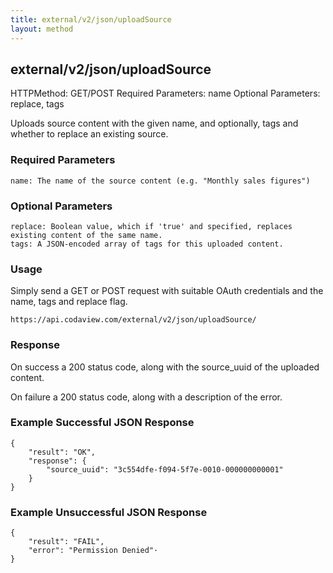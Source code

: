 ```yaml
---
title: external/v2/json/uploadSource
layout: method
---
```

## external/v2/json/uploadSource

HTTPMethod: GET/POST
Required Parameters: name
Optional Parameters: replace, tags

Uploads source content with the given name, and optionally, tags and whether to replace an existing source.

### Required Parameters

    name: The name of the source content (e.g. "Monthly sales figures")

### Optional Parameters

    replace: Boolean value, which if 'true' and specified, replaces existing content of the same name.
    tags: A JSON-encoded array of tags for this uploaded content.

### Usage

Simply send a GET or POST request with suitable OAuth credentials and the name, tags and replace flag.

`https://api.codaview.com/external/v2/json/uploadSource/`

### Response

On success a 200 status code, along with the source_uuid of the uploaded content.

On failure a 200 status code, along with a description of the error.

### Example Successful JSON Response

    {
        "result": "OK",
        "response": {
            "source_uuid": "3c554dfe-f094-5f7e-0010-000000000001"
        }
    }

### Example Unsuccessful JSON Response

    {
        "result": "FAIL",
        "error": "Permission Denied"·
    }
